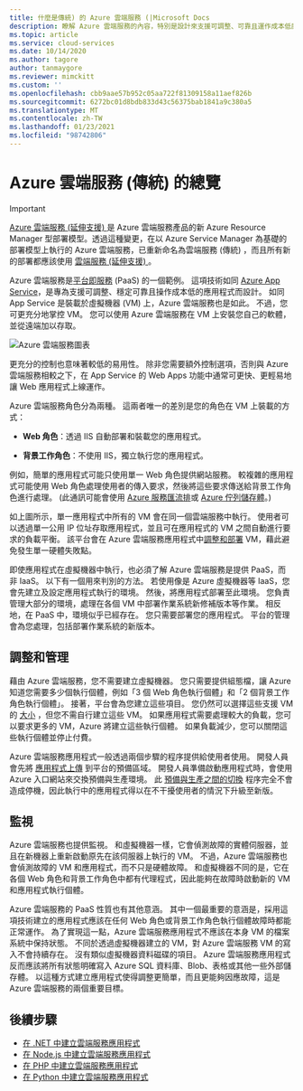 ```yaml
---
title: 什麼是傳統) 的 Azure 雲端服務 (|Microsoft Docs
description: 瞭解 Azure 雲端服務的內容，特別是設計來支援可調整、可靠且運作成本低廉的應用程式。
ms.topic: article
ms.service: cloud-services
ms.date: 10/14/2020
ms.author: tagore
author: tanmaygore
ms.reviewer: mimckitt
ms.custom: ''
ms.openlocfilehash: cbb9aae57b952c05aa722f81309158a11aef826b
ms.sourcegitcommit: 6272bc01d8bdb833d43c56375bab1841a9c380a5
ms.translationtype: MT
ms.contentlocale: zh-TW
ms.lasthandoff: 01/23/2021
ms.locfileid: "98742806"
---
```

# <a name="overview-of-azure-cloud-services-classic"></a>Azure 雲端服務 (傳統) 的總覽

> [!IMPORTANT]
> [Azure 雲端服務 (延伸支援) ](../cloud-services-extended-support/overview.md) 是 Azure 雲端服務產品的新 Azure Resource Manager 型部署模型。透過這種變更，在以 Azure Service Manager 為基礎的部署模型上執行的 Azure 雲端服務，已重新命名為雲端服務 (傳統) ，而且所有新的部署都應該使用 [雲端服務 (延伸支援) ](../cloud-services-extended-support/overview.md)。

Azure 雲端服務是[平台即服務](https://azure.microsoft.com/overview/what-is-paas/) (PaaS) 的一個範例。 這項技術如同 [Azure App Service](../app-service/overview.md)，是專為支援可調整、穩定可靠且操作成本低的應用程式而設計。 如同 App Service 是裝載於虛擬機器 (VM) 上，Azure 雲端服務也是如此。 不過，您可更充分地掌控 VM。 您可以使用 Azure 雲端服務在 VM 上安裝您自己的軟體，並從遠端加以存取。

![Azure 雲端服務圖表](./media/cloud-services-choose-me/diagram.png)

更充分的控制也意味著較低的易用性。 除非您需要額外控制選項，否則與 Azure 雲端服務相較之下，在 App Service 的 Web Apps 功能中通常可更快、更輕易地讓 Web 應用程式上線運作。

Azure 雲端服務角色分為兩種。 這兩者唯一的差別是您的角色在 VM 上裝載的方式：

* **Web 角色**：透過 IIS 自動部署和裝載您的應用程式。

* **背景工作角色**：不使用 IIS，獨立執行您的應用程式。

例如，簡單的應用程式可能只使用單一 Web 角色提供網站服務。 較複雜的應用程式可能使用 Web 角色處理使用者的傳入要求，然後將這些要求傳送給背景工作角色進行處理。 (此通訊可能會使用 [Azure 服務匯流排](../service-bus-messaging/service-bus-messaging-overview.md)或 [Azure 佇列儲存體](../storage/common/storage-introduction.md)。)

如上圖所示，單一應用程式中所有的 VM 會在同一個雲端服務中執行。 使用者可以透過單一公用 IP 位址存取應用程式，並且可在應用程式的 VM 之間自動進行要求的負載平衡。 該平台會在 Azure 雲端服務應用程式中[調整和部署](cloud-services-how-to-scale-portal.md) VM，藉此避免發生單一硬體失敗點。

即使應用程式在虛擬機器中執行，也必須了解 Azure 雲端服務是提供 PaaS，而非 IaaS。 以下有一個用來判別的方法。 若使用像是 Azure 虛擬機器等 IaaS，您會先建立及設定應用程式執行的環境。 然後，將應用程式部署至此環境。 您負責管理大部分的環境，處理在各個 VM 中部署作業系統新修補版本等作業。 相反地，在 PaaS 中，環境似乎已經存在。 您只需要部署您的應用程式。 平台的管理會為您處理，包括部署作業系統的新版本。

## <a name="scaling-and-management"></a>調整和管理
藉由 Azure 雲端服務，您不需要建立虛擬機器。 您只需要提供組態檔，讓 Azure 知道您需要多少個執行個體，例如「3 個 Web 角色執行個體」和「2 個背景工作角色執行個體」。 接著，平台會為您建立這些項目。 您仍然可以選擇這些支援 VM 的 [大小](cloud-services-sizes-specs.md) ，但您不需自行建立這些 VM。 如果應用程式需要處理較大的負載，您可以要求更多的 VM，Azure 將建立這些執行個體。 如果負載減少，您可以關閉這些執行個體並停止付費。

Azure 雲端服務應用程式一般透過兩個步驟的程序提供給使用者使用。 開發人員會先將 [應用程式上傳](cloud-services-how-to-create-deploy-portal.md) 到平台的預備區域。 開發人員準備啟動應用程式時，會使用 Azure 入口網站來交換預備與生產環境。 此 [預備與生產之間的切換](cloud-services-how-to-manage-portal.md#swap-deployments-to-promote-a-staged-deployment-to-production) 程序完全不會造成停機，因此執行中的應用程式得以在不干擾使用者的情況下升級至新版。

## <a name="monitoring"></a>監視
Azure 雲端服務也提供監視。 和虛擬機器一樣，它會偵測故障的實體伺服器，並且在新機器上重新啟動原先在該伺服器上執行的 VM。 不過，Azure 雲端服務也會偵測故障的 VM 和應用程式，而不只是硬體故障。 和虛擬機器不同的是，它在各個 Web 角色和背景工作角色中都有代理程式，因此能夠在故障時啟動新的 VM 和應用程式執行個體。

Azure 雲端服務的 PaaS 性質也有其他意涵。 其中一個最重要的意涵是，採用這項技術建立的應用程式應該在任何 Web 角色或背景工作角色執行個體故障時都能正常運作。 為了實現這一點，Azure 雲端服務應用程式不應該在本身 VM 的檔案系統中保持狀態。 不同於透過虛擬機器建立的 VM，對 Azure 雲端服務 VM 的寫入不會持續存在。 沒有類似虛擬機器資料磁碟的項目。 Azure 雲端服務應用程式反而應該將所有狀態明確寫入 Azure SQL 資料庫、Blob、表格或其他一些外部儲存體。 以這種方式建立應用程式使得調整更簡單，而且更能夠因應故障，這是 Azure 雲端服務的兩個重要目標。

## <a name="next-steps"></a>後續步驟
* [在 .NET 中建立雲端服務應用程式](cloud-services-dotnet-get-started.md) 
* [在 Node.js 中建立雲端服務應用程式](cloud-services-nodejs-develop-deploy-app.md) 
* [在 PHP 中建立雲端服務應用程式](../cloud-services-php-create-web-role.md) 
* [在 Python 中建立雲端服務應用程式](cloud-services-python-ptvs.md)






